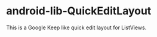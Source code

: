 android-lib-QuickEditLayout
===========================

This is a Google Keep like quick edit layout for ListViews.
